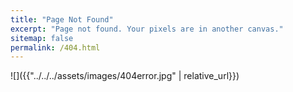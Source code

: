 ```yaml
---
title: "Page Not Found"
excerpt: "Page not found. Your pixels are in another canvas."
sitemap: false
permalink: /404.html
---
```


![]({{"../../../assets/images/404error.jpg" | relative_url}})
